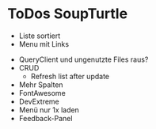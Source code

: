 # ToDos SoupTurtle

+ Liste sortiert
+ Menu mit Links
- QueryClient und ungenutzte Files raus?
- CRUD
  - Refresh list after update
- Mehr Spalten
- FontAwesome
- DevExtreme
- Menü nur 1x laden
- Feedback-Panel


